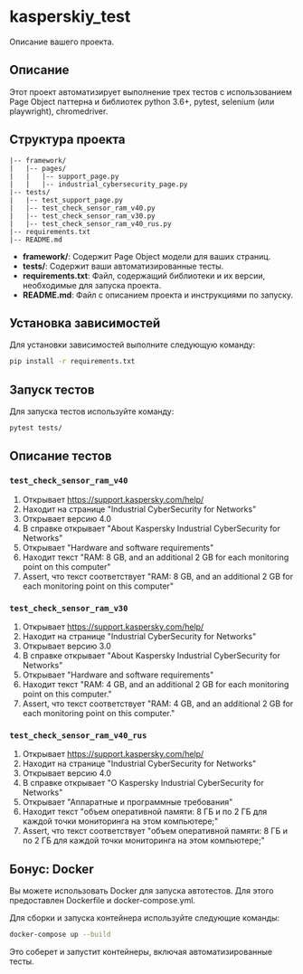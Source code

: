 # kasperskiy_test

Описание вашего проекта.

## Описание

Этот проект автоматизирует выполнение трех тестов с использованием Page Object паттерна и библиотек python 3.6+, pytest, selenium (или playwright), chromedriver.

## Структура проекта

```plaintext
|-- framework/
|   |-- pages/
|   |   |-- support_page.py
|   |   |-- industrial_cybersecurity_page.py
|-- tests/
|   |-- test_support_page.py
|   |-- test_check_sensor_ram_v40.py
|   |-- test_check_sensor_ram_v30.py
|   |-- test_check_sensor_ram_v40_rus.py
|-- requirements.txt
|-- README.md
```

- **framework/**: Содержит Page Object модели для ваших страниц.
- **tests/**: Содержит ваши автоматизированные тесты.
- **requirements.txt**: Файл, содержащий библиотеки и их версии, необходимые для запуска проекта.
- **README.md**: Файл с описанием проекта и инструкциями по запуску.

## Установка зависимостей

Для установки зависимостей выполните следующую команду:

```bash
pip install -r requirements.txt
```

## Запуск тестов

Для запуска тестов используйте команду:

```bash
pytest tests/
```

## Описание тестов

### `test_check_sensor_ram_v40`

1. Открывает https://support.kaspersky.com/help/
2. Находит на странице "Industrial CyberSecurity for Networks"
3. Открывает версию 4.0
4. В справке открывает "About Kaspersky Industrial CyberSecurity for Networks"
5. Открывает "Hardware and software requirements"
6. Находит текст "RAM: 8 GB, and an additional 2 GB for each monitoring point on this computer"
7. Assert, что текст соответствует "RAM: 8 GB, and an additional 2 GB for each monitoring point on this computer"

### `test_check_sensor_ram_v30`

1. Открывает https://support.kaspersky.com/help/
2. Находит на странице "Industrial CyberSecurity for Networks"
3. Открывает версию 3.0
4. В справке открывает "About Kaspersky Industrial CyberSecurity for Networks"
5. Открывает "Hardware and software requirements"
6. Находит текст "RAM: 4 GB, and an additional 2 GB for each monitoring point on this computer."
7. Assert, что текст соответствует "RAM: 4 GB, and an additional 2 GB for each monitoring point on this computer."

### `test_check_sensor_ram_v40_rus`

1. Открывает https://support.kaspersky.com/help/
2. Находит на странице "Industrial CyberSecurity for Networks"
3. Открывает версию 4.0
4. В справке открывает "О Kaspersky Industrial CyberSecurity for Networks"
5. Открывает "Аппаратные и программные требования"
6. Находит текст "объем оперативной памяти: 8 ГБ и по 2 ГБ для каждой точки мониторинга на этом компьютере;"
7. Assert, что текст соответствует "объем оперативной памяти: 8 ГБ и по 2 ГБ для каждой точки мониторинга на этом компьютере;"

## Бонус: Docker

Вы можете использовать Docker для запуска автотестов. Для этого предоставлен Dockerfile и docker-compose.yml.

Для сборки и запуска контейнера используйте следующие команды:

```bash
docker-compose up --build
```

Это соберет и запустит контейнеры, включая автоматизированные тесты.
